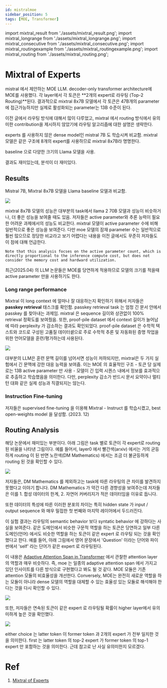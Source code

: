 ```yaml
---
id: mistralmoe
sidebar_position: 5
tags: [MOE, Transformer]
---
```

import mixtral_result from './assets/mixtral_result.png';
import mixtral_longrange from './assets/mixtral_longrange.png';
import mixtral_consecutive from './assets/mixtral_consecutive.png';
import mixtral_routingexample from './assets/mixtral_routingexample.png';
import mixtral_routing from './assets/mixtral_routing.png';

# Mixtral of Experts

mistral 에서 제안하는 MOE LLM. decoder-only transformer architecture에 MOE를 사용했다. 각 layer에서 각 토큰은 **2개의 expert로 라우팅 (Top-2 Routing)**된다. 결과적으로 mixtral 8x7B 모델에서 각 토큰은 47B개의 parameter에 접근가능하지만 실제로 활성화되는 parameter는 13B 수준이 된다. 

이전 글에서 라우팅 방식에 대해서 많이 다루었고, mixtral 에서 routing 방식에서 유의미한 contribution을 제시하지 않았기에 라우팅 알고리즘에 대한 설명은 생략한다.

experts 를 사용하지 않은 dense model인 mistral 7B 도 학습시켜 비교함. mixtral 모델은 같은 구조에 8개의 expert를 사용하므로 mixtral 8x7B라 명명한다. 

baseline 으로 다양한 크기의 Llama 모델을 사용.

결과도 재미있는데, 분석이 더 재미있다.

## Results

Mistral 7B, Mixtral 8x7B 모델을 Llama baseline 모델과 비교함.

<div style={{textAlign: 'Center'}}>
    <img src={mixtral_result} style={{border: 'solid', width: 600}} />
</div>

mixtral 8x7B 모델의 성능은 대부분의 task에서 llama 2 70B 모델과 성능이 비슷하거나, 더 좋은 성능을 보여줄 때도 있음. 저자들은 active parameter와 추론 능력이 필요한 어려운 과제에서의 성능도 비교한다. mixtral 모델이 active parameter 수에 비해 일반적으로 좋은 성능을 보여준다. 다만 moe 모델의 잠재 parameter 수는 일반적으로 훨씬 많으므로 정당한 비교라고 보기 어렵다는 내용을 이전 글에서도 꾸준히 저자들도 이 점에 대해 언급한다. 

```
Note that this analysis focses on the active parameter count, which is directly proportional to the inference compute cost, but does not consider the memory cost and hardward utilization.
```

최근(2025.04) 의 LLM 논문들은 MOE를 당연하게 적용하므로 모델의 크기를 적을때 active parameter 만을 사용하기도 한다. 

### Long range performance

Mixtral 이 long context 에 얼마나 잘 대응하는지 확인하기 위해서 저자들은 **passkey retrieval** 태스크를 확인함. passkey retrieval task 는 엄청 긴 문서 안에서 passkey 를 찾아내는 과제임. mixtral 은 sequence 길이와 상관없이 100% retrieval 정확도를 보여줬음. 또한, proof-pile dataset 에서 context 길이가 늘어남에 따라 perplexity 가 감소하는 결과도 확인되었다. proof-pile dataset 은 수학적 텍스트와 코드로 구성된 고품질 데이터셑으로 주로 수학적 추론 및 자동화된 증명 작업을 위한 언어모델을 훈련/평가하는데 사용된다. 

<div style={{textAlign: 'Center'}}>
    <img src={mixtral_longrange} style={{border: 'solid', width: 600}} />
</div>

대부분의 LLM은 훈련 문맥 길이를 넘어서면 성능이 저하되지만, mixtral은 두 가지 실험에서 긴 문맥에 강한 대응 능력을 보여줌. 이는 MOE 의 효율적인 구조 - 토큰 당 실제로는 13B active parameter 만 사용 - 모델이 긴 입력 시퀀스 내에서 정보를 효과적으로 추출하고 학습했음을 의미한다. 다만, perplexity 감소가 반드시 문서 요약이나 멀티턴 대화 같은 실제 성능과 직결되지는 않는다.

### Instruction Fine-tuning

저자들은 supervised fine-tuning 을 이용해 Mixtral - Instruct 를 학습시켰고, best open-weights model 을 달성함. (2023. 12)


## Routing Analysis

해당 논문에서 재미있는 부분이다. 아래 그림은 task 별로 토큰이 각 expert로 routing된 비율을 나타낸 그림이다. 예를 들어서, layer0 에서 빨간색(arxiv) 에서는 거의 균등하게 routing 이 된 반면 노란색(DM Mathematics) 에서는 조금 더 불균등하게 routing 된 것을 확인할 수 있다. 

<div style={{textAlign: 'Center'}}>
    <img src={mixtral_routing} style={{border: 'solid', width: 600}} />
</div>

저자들은, DM Mathematics 를 제외하고는 task에 따른 라우팅의 큰 차이를 발견하지 못했다고 이야기 합니다. DM Mathematics 가 약간 다른 경향성을 보여주는데 저자들은 이를 1. 합성 데이터의 한계, 2. 자연어 커버리지가 적은 데이터임을 이유로 듭니다. 

또한 데이터의 특성에 따른 이러한 분포의 차이는 특히 hidden state 가 input / output sequence 와 매우 밀접한 첫 번째와 마지막 레이어에서 두드러진다. 

이 실험 결과는 라우팅의 semantic behavior 보다 syntatic behavior 에 강하다는 사실을 보여준다. 같은 도메인에서 비슷한 구문적 역할을 하는 토큰은 당연하고 일부 다른 도메인(언어) 에서도 비슷한 역할을 하는 토큰이 같은 expert 로 라우팅 되는 것을 확인했다고 한다. 예를 들어, 아래 그림에서 영어 문장에서 'Question' 이라는 단어와 파이썬에서 'self' 라는 단어가 같은 expert 로 라우팅된다.

이 내용은 [Adaptive Attention Span in Transformer](/docs/practice/efficienttrain/MOE/moe2.md) 에서 관찰한 attention layer 의 역할과 매우 비슷하다. 즉, moe 는 일종의 adaptive attention span 에서 가지고 있던 인사이트를 다른 방식으로 구현했다고 봐도 될 것 같다. MOE 모듈은 기존 attention 모듈의 비효율성을 개선한다. Conversely, MOE는 완전히 새로운 역할을 하는 모듈이 아니라 dense 모델의 역할을 대체할 수 있는 효율성 있는 모듈로 해석해야 한다는 것을 다시 확인할 수 있다.

<div style={{textAlign: 'Center'}}>
    <img src={mixtral_routingexample} style={{border: 'solid', width: 600}} />
</div>

또한, 저자들은 연속된 토큰이 같은 expert 로 라우팅될 확률이 higher layer에서 유의미하게 높은 것을 확인했다. 

<div style={{textAlign: 'Center'}}>
    <img src={mixtral_consecutive} style={{border: 'solid', width: 600}} />
</div>

either choice 는 latter token 이 former token 과 2개의 expert 가 전부 일치한 것을 의미한다. first 는 latter token 의 top-2 expert 가 former token 의 top-1 expert 만 포함하는 것을 의미한다. 근데 참고로 난 사실 유의미한지 모르겠다.

# Ref

1. [Mixtral of Experts](https://arxiv.org/pdf/2401.04088)